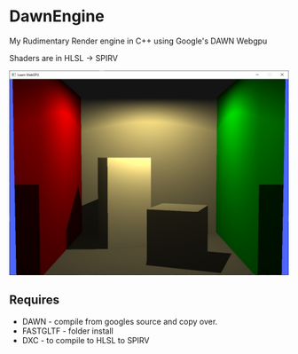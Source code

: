 # DawnEngine
My Rudimentary Render engine in C++ using Google's DAWN Webgpu

Shaders are in HLSL -> SPIRV

![screenshot](./_readme_images/cornellbox.jpg)


## Requires
- DAWN - compile from googles source and copy over.
- FASTGLTF - folder install
- DXC - to compile to HLSL to SPIRV